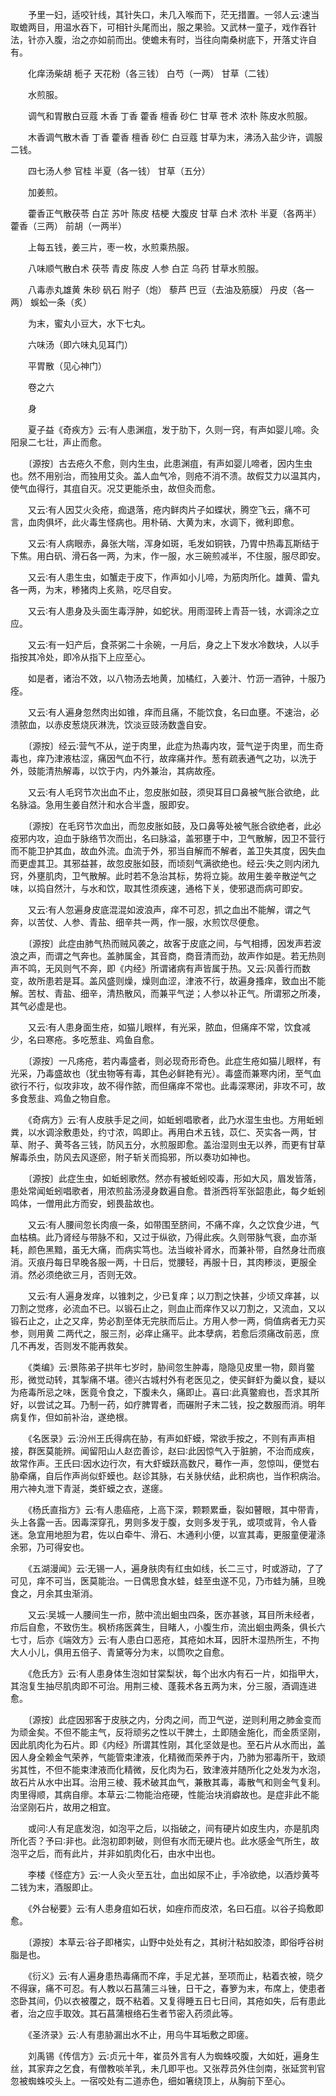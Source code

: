 <!-- { "loadSidebar": true } -->
　　予里一妇，适咬针线，其针失口，未几入喉而下，茫无措置。一邻人云∶速当取蟾两目，用温水吞下，可相针头尾而出，服之果验。又武林一童子，戏作吞针法，针亦入腹，治之亦如前而出。使蟾未有时，当往向南桑树底下，开落丈许自有。

　　化痒汤柴胡 栀子 天花粉（各三钱） 白芍（一两） 甘草（二钱）

　　水煎服。

　　调气和胃散白豆蔻 木香 丁香 藿香 檀香 砂仁 甘草 苍术 浓朴 陈皮水煎服。

　　木香调气散木香 丁香 藿香 檀香 砂仁 白豆蔻 甘草为末，沸汤入盐少许，调服二钱。

　　四七汤人参 官桂 半夏（各一钱） 甘草（五分）

　　加姜煎。

　　藿香正气散茯苓 白芷 苏叶 陈皮 桔梗 大腹皮 甘草 白术 浓朴 半夏（各两半） 藿香（三两） 前胡（一两半）

　　上每五钱，姜三片，枣一枚，水煎乘热服。

　　八味顺气散白术 茯苓 青皮 陈皮 人参 白芷 乌药 甘草水煎服。

　　八毒赤丸雄黄 朱砂 矾石 附子（炮） 藜芦 巴豆（去油及筋膜） 丹皮（各一两） 蜈蚣一条（炙）

　　为末，蜜丸小豆大，水下七丸。

　　六味汤（即六味丸见耳门）

　　平胃散（见心神门）

　　卷之六

　　身

　　夏子益《奇疾方》云∶有人患渊疽，发于肋下，久则一窍，有声如婴儿啼。灸阳泉二七壮，声止而愈。

　　〔源按〕古去疮久不愈，则内生虫，此患渊疽，有声如婴儿啼者，因内生虫也。然不用别治，而独用艾灸。盖人血气冷，则疮不消不溃。故假艾力以温其内，使气血得行，其疽自灭。况艾更能杀虫，故但灸而愈。

　　又云∶有人因艾火灸疮，痂退落，疮内鲜肉片子如蝶状，腾空飞云，痛不可言，血肉俱坏，此火毒生怪病也。用朴硝、大黄为末，水调下，微利即愈。

　　又云∶有人病眼赤，鼻张大喘，浑身如斑，毛发如铜铁，乃胃中热毒瓦斯结于下焦。用白矾、滑石各一两，为末，作一服，水三碗煎减半，不住服，服尽即安。

　　又云∶有人患生虫，如蟹走于皮下，作声如小儿啼，为筋肉所化。雄黄、雷丸各一两，为末，糁猪肉上炙熟，吃尽自安。

　　又云∶有人患身及头面生毒浮肿，如蛇状。用雨湿砖上青苔一钱，水调涂之立应。

　　又云∶有一妇产后，食茶粥二十余碗，一月后，身之上下发水冷数块，人以手指按其冷处，即冷从指下上应至心。

　　如是者，诸治不效，以八物汤去地黄，加橘红，入姜汁、竹沥一酒钟，十服乃痊。

　　又云∶有人遍身忽然肉出如锥，痒而且痛，不能饮食，名曰血壅。不速治，必溃脓血，以赤皮葱烧灰淋洗，饮淡豆豉汤数盏自安。

　　〔源按〕经云∶营气不从，逆于肉里，此症为热毒内攻，营气逆于肉里，而生奇毒也，痒乃津液枯涩，痛因气血不行，故痒痛并作。葱有疏表通气之功，以洗于外，豉能清热解毒，以饮于内，内外兼治，其病故痊。

　　又云∶有人毛窍节次出血不止，忽皮胀如鼓，须臾耳目口鼻被气胀合欲绝，此名脉溢。急用生姜自然汁和水合半盏，服即安。

　　〔源按〕在毛窍节次血出，而忽皮胀如鼓，及口鼻等处被气胀合欲绝者，此必疫邪内攻，迫血于脉络节次而出，名曰脉溢，盖邪壅于中，卫气散解，因卫不营行而不能卫护其血，故血外流。血流于外，邪当自解而不解者，盖卫失其度，因失血而更虚其卫。其邪益甚，故忽皮胀如鼓，而顷刻气满欲绝也。经云∶失之则内闭九窍，外壅肌肉，卫气散解。此时若不急治其标，势将立毙。故用生姜辛散逆气之味，以捣自然汁，与水和饮，取其性须疾速，通格下关，使邪退而病可即安。

　　又云∶有人忽遍身皮底混混如波浪声，痒不可忍，抓之血出不能解，谓之气奔，以苦仗、人参、青盐、细辛共一两，作一服，水煎饮尽便愈。

　　〔源按〕此症由肺气热而贼风袭之，故客于皮底之间，与气相搏，因发声若波浪之声，而谓之气奔也。盖肺属金，其音商，商音清而劲，故声作如是。若无热则声不鸣，无风则气不奔，即《内经》所谓诸病有声皆属于热。又云∶风善行而数变，故所患若是耳。盖风盛则燥，燥则血涩，津液不行，故遍身搔痒，致血出不能解。苦杖、青盐、细辛，清热散风，而兼平气逆；人参以补正气。所谓邪之所凑，其气必虚是也。

　　又云∶有人患身面生疮，如猫儿眼样，有光采，脓血，但痛痒不常，饮食减少，名曰寒疮。多吃葱韭、鸡鱼自愈。

　　〔源按〕一凡疡疮，若内毒盛者，则必现奇形奇色。此症生疮如猫儿眼样，有光采，乃毒盛故也（犹虫物等有毒，其色必鲜艳有光）。毒盛而兼寒内闭，至气血欲行不行，似攻非攻，故不得作脓，而但痛痒不常也。此毒深寒闭，非攻不可，故多食葱韭、鸡鱼之物自愈。

　　《奇病方》云∶有人皮肤手足之间，如蚯蚓唱歌者，此乃水湿生虫也。方用蚯蚓粪，以水调涂敷患处，约寸浓，鸣即止。再用白术五钱，苡仁、芡实各一两，甘草、附子、黄芩各三钱，防风五分，水煎服即愈。盖治湿则虫无以养，而更有甘草解毒杀虫，防风去风逐瘀，附子斩关而捣邪，所以奏功如神也。

　　〔源按〕此症生虫，如蚯蚓歌然。然亦有被蚯蚓咬毒，形如大风，眉发皆落，患处常闻蚯蚓唱歌者，用浓煎盐汤浸身数遍自愈。昔浙西将军张韶患此，每夕蚯蚓鸣体，一僧用此方而安，蚓畏盐故也。

　　又云∶有人腰间忽长肉痕一条，如带围至脐间，不痛不痒，久之饮食少进，气血枯槁。此乃肾经与带脉不和，又过于纵欲，乃得此疾。久则带脉气衰，血亦渐耗，颜色黑黯，虽无大痛，而病实笃也。法当峻补肾水，而兼补带，自然身壮而痕消。灭痕丹每日早晚各服一两，十日后，觉腰轻，再服十日，其肉糁淡，更服全消。然必须绝欲三月，否则无效。

　　又云∶有人遍身发痒，以锥刺之，少已复痒；以刀割之快甚，少顷又痒甚，以刀割之觉疼，必流血不已。以锻石止之，则血止而痒作又以刀割之，又流血，又以锻石止之，止之又痒，势必割至体无完肤而后止。方用人参一两，倘值病者无力买参，则用黄 二两代之，服三剂，必痒止痛平。此本孽病，若愈后须痛改前恶，庶几不再发，否则发不能再救矣。

　　《类编》云∶景陈弟子拱年七岁时，胁间忽生肿毒，隐隐见皮里一物，颇肖鳖形，微觉动转，其掣痛不堪。德兴古城村外有老医见之，使买鲜虾为羹以食，疑以为疮毒所忌之味，医竟令食之，下腹未久，痛即止。喜曰∶此真鳖瘕也，吾求其所好，以尝试之耳。乃制一药，如疗脾胃者，而碾附子末二钱，投之数服而消。明年病复作，但如前补治，遂绝根。

　　《名医录》云∶汾州王氏得病在胁，有声如虾蟆，常欲手按之，不则有声声相接，群医莫能辨。闻留阳山人赵峦善诊，赵曰∶此因惊气入于脏腑，不治而成疾，故常作声。王氏曰∶因水边行次，有大虾蟆跃高数尺，蓦作一声，忽惊叫，便觉右胁牵痛，自后作声尚似虾蟆也。赵诊其脉，右关脉伏结，此积病也，当作积病治。用六神丸泄下青涎，类虾蟆之衣，遂瘥。

　　《杨氏直指方》云∶有人患癌疮，上高下深，颗颗累垂，裂如瞽眼，其中带青，头上各露一舌。因毒深穿孔，男则多发于腹，女则多发于乳，或项或背，令人昏迷。急宜用地胆为君，佐以白牵牛、滑石、木通利小便，以宣其毒，更服童便灌涤余邪，乃可得安也。

　　《五湖漫闻》云∶无锡一人，遍身肤肉有红虫如线，长二三寸，时或游动，了了可见，痒不可当，医莫能治。一日偶思食水蛙，蛙至虫遂不见，乃市蛙为脯，旦晚食之，月余其虫渐消。

　　又云∶吴城一人腰间生一疖，脓中流出蛔虫四条，医亦甚骇，耳目所未经者，疖后自愈，不致伤生。枫桥疡医龚生，目睹人，小腹生疖，流出蛔虫两条，俱长六七寸，后亦《端效方》云∶有人患白口恶疮，其疮如木耳，因肝木湿热所生，不拘大人小儿，俱用五倍子、青黛等分为末，以筒吹之自愈。

　　《危氏方》云∶有人患身体生泡如甘棠梨状，每个出水内有石一片，如指甲大，其泡复生抽尽肌肉即不可治。用荆三棱、蓬莪术各五两为末，分三服，酒调连进愈。

　　〔源按〕此症因邪客于皮肤之内，分肉之间，而卫气逆，逆则利用之肺金变而为顽金矣。不但不能主气，反将顽劣之性以干脾土，土即随金施化，而金质坚刚，因此肌肉化为石片。即《内经》所谓其性刚，其化坚敛是也。至石片从水而出，盖因人身全赖金气荣养，气能管束津液，化精微而荣养于内，乃肺为邪毒所干，致顽劣其性，不但不能束津液而化精微，反化肉为石，致津液并随所化之处发为水泡，故石片从水中出耳。治用三棱、莪术破其血气，兼散其毒，毒散气和则金气复利。肉里得顺，其病自瘳。本草云∶二物能治疮硬，性能治块消癖故也。是症非此不能治坚刚石片，故用之相宜。

　　或问∶人有足底发泡，如泡平之后，以指破之，间有硬片如皮生内，亦是肌肉所化否？予曰∶非也。此泡初即刺破，则但有水而无硬片也。此水感金气所生，故泡平之后，而有此片，并非如肌肉化石，由水中出也。

　　李楼《怪症方》云∶一人灸火至五壮，血出如尿不止，手冷欲绝，以酒炒黄芩二钱为末，酒服即止。

　　《外台秘要》云∶有人患身疽如石状，如痤疖而皮浓，名曰石疽。以谷子捣敷即愈。

　　〔源按〕本草云∶谷子即楮实，山野中处处有之，其树汁粘如胶漆，即俗呼谷树脂是也。

　　《衍义》云∶有人遍身患热毒痛而不痒，手足尤甚，至项而止，粘着衣被，晓夕不得寐，痛不可忍。有人教以石菖蒲三斗锉，日干之，春箩为末，布席上，使患者恣卧其间，仍以衣被覆之，既不粘着。又复得睡五日七日间，其疮如失，后有患此者，治之应手取效。其石菖蒲根络石生者节密入药须此等。

　　《圣济录》云∶人有患胁漏出水不止，用乌牛耳垢敷之即瘥。

　　刘禹锡《传信方》云∶贞元十年，崔员外言有人为蜘蛛咬腹，大如妊，遍身生丝，其家弃之乞食，有僧教啖羊乳，未几即平也。又张荐员外住剑南，张延赏判官忽被蜘蛛咬头上。一宿咬处有二道赤色，细如箸绕顶上，从胸前下至心。

